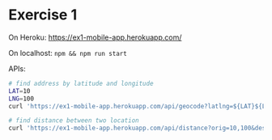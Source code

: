 # Exercise 1

On Heroku: https://ex1-mobile-app.herokuapp.com/

On localhost: `npm && npm run start`

APIs:

```bash
# find address by latitude and longitude
LAT=10
LNG=100
curl 'https://ex1-mobile-app.herokuapp.com/api/geocode?latlng=${LAT}${LNG}'

# find distance between two location
curl 'https://ex1-mobile-app.herokuapp.com/api/distance?orig=10,100&dest=11,100'
```
